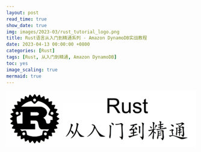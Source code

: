 ```yaml
---
layout: post
read_time: true
show_date: true
img: images/2023-03/rust_tutorial_logo.png
title: Rust语言从入门到精通系列 - Amazon DynamoDB实战教程
date: 2023-04-13 00:00:00 +0800
categories: [Rust]
tags: [Rust, 从入门到精通, Amazon DynamoDB]
toc: yes
image_scaling: true
mermaid: true
---
```


![](/images/2023-03/rust_tutorial_logo.png)

